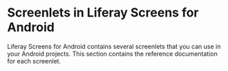 # Screenlets in Liferay Screens for Android [](id=screenlets-in-liferay-screens-for-android)

Liferay Screens for Android contains several screenlets that you can use in your 
Android projects. This section contains the reference documentation for each 
screenlet.
